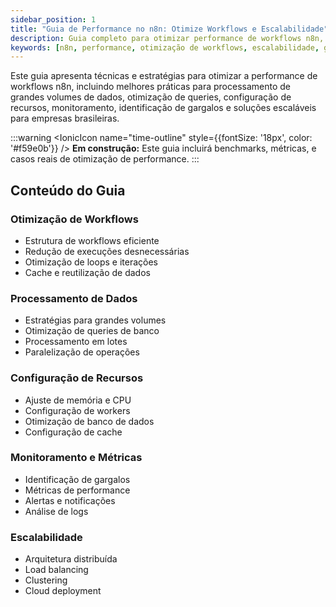 ```yaml
---
sidebar_position: 1
title: "Guia de Performance no n8n: Otimize Workflows e Escalabilidade"
description: Guia completo para otimizar performance de workflows n8n, melhores práticas, benchmarks e escalabilidade para empresas brasileiras.
keywords: [n8n, performance, otimização de workflows, escalabilidade, guia de performance, benchmark n8n, melhores práticas, automação empresarial]
---
```


Este guia apresenta técnicas e estratégias para otimizar a performance de workflows n8n, incluindo melhores práticas para processamento de grandes volumes de dados, otimização de queries, configuração de recursos, monitoramento, identificação de gargalos e soluções escaláveis para empresas brasileiras.

:::warning
<IonicIcon name="time-outline" style={{fontSize: '18px', color: '#f59e0b'}} />
**Em construção:** Este guia incluirá benchmarks, métricas, e casos reais de otimização de performance.
:::

## Conteúdo do Guia

### Otimização de Workflows

- Estrutura de workflows eficiente
- Redução de execuções desnecessárias
- Otimização de loops e iterações
- Cache e reutilização de dados

### Processamento de Dados

- Estratégias para grandes volumes
- Otimização de queries de banco
- Processamento em lotes
- Paralelização de operações

### Configuração de Recursos

- Ajuste de memória e CPU
- Configuração de workers
- Otimização de banco de dados
- Configuração de cache

### Monitoramento e Métricas

- Identificação de gargalos
- Métricas de performance
- Alertas e notificações
- Análise de logs

### Escalabilidade

- Arquitetura distribuída
- Load balancing
- Clustering
- Cloud deployment
